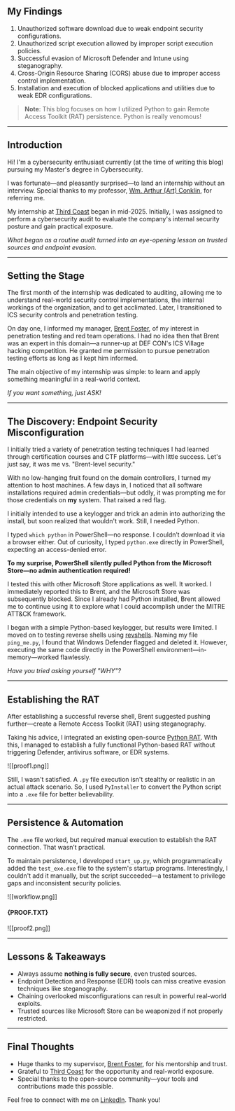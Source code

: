 
## My Findings

1. Unauthorized software download due to weak endpoint security configurations.
2. Unauthorized script execution allowed by improper script execution policies.
3. Successful evasion of Microsoft Defender and Intune using steganography.
4. Cross-Origin Resource Sharing (CORS) abuse due to improper access control implementation.
5. Installation and execution of blocked applications and utilities due to weak EDR configurations.

> **Note**: This blog focuses on how I utilized Python to gain Remote Access Toolkit (RAT) persistence.
> Python is really venomous!

---

## Introduction

Hi! I'm a cybersecurity enthusiast currently (at the time of writing this blog) pursuing my Master's degree in Cybersecurity.

I was fortunate—and pleasantly surprised—to land an internship without an interview. Special thanks to my professor, [Wm. Arthur (Art) Conklin](https://www.linkedin.com/in/waconklin/), for referring me.

My internship at [Third Coast](https://www.linkedin.com/company/third-coast/) began in mid-2025. Initially, I was assigned to perform a cybersecurity audit to evaluate the company's internal security posture and gain practical exposure.

*What began as a routine audit turned into an eye-opening lesson on trusted sources and endpoint evasion.*

---

## Setting the Stage

The first month of the internship was dedicated to auditing, allowing me to understand real-world security control implementations, the internal workings of the organization, and to get acclimated. Later, I transitioned to ICS security controls and penetration testing.

On day one, I informed my manager, [Brent Foster](https://www.linkedin.com/in/brent-foster-14463017/), of my interest in penetration testing and red team operations. I had no idea then that Brent was an expert in this domain—a runner-up at DEF CON's ICS Village hacking competition. He granted me permission to pursue penetration testing efforts as long as I kept him informed.

The main objective of my internship was simple: to learn and apply something meaningful in a real-world context.

*If you want something, just ASK!*

---

## The Discovery: Endpoint Security Misconfiguration

I initially tried a variety of penetration testing techniques I had learned through certification courses and CTF platforms—with little success.
Let's just say, it was me vs. "Brent-level security."

With no low-hanging fruit found on the domain controllers, I turned my attention to host machines. A few days in, I noticed that all software installations required admin credentials—but oddly, it was prompting me for those credentials on **my** system. That raised a red flag.

I initially intended to use a keylogger and trick an admin into authorizing the install, but soon realized that wouldn't work. Still, I needed Python.

I typed `which python` in PowerShell—no response. I couldn’t download it via a browser either. Out of curiosity, I typed `python.exe` directly in PowerShell, expecting an access-denied error.

**To my surprise, PowerShell silently pulled Python from the Microsoft Store—no admin authentication required!**

I tested this with other Microsoft Store applications as well. It worked. I immediately reported this to Brent, and the Microsoft Store was subsequently blocked. Since I already had Python installed, Brent allowed me to continue using it to explore what I could accomplish under the MITRE ATT&CK framework.

I began with a simple Python-based keylogger, but results were limited. I moved on to testing reverse shells using [revshells](https://www.revshells.com). Naming my file `ping_me.py`, I found that Windows Defender flagged and deleted it. However, executing the same code directly in the PowerShell environment—in-memory—worked flawlessly.

*Have you tried asking yourself "WHY"?*

---

## Establishing the RAT

After establishing a successful reverse shell, Brent suggested pushing further—create a Remote Access Toolkit (RAT) using steganography.

Taking his advice, I integrated an existing open-source [Python RAT](https://github.com/FZGbzuw412/Python-RAT/tree/main). With this, I managed to establish a fully functional Python-based RAT without triggering Defender, antivirus software, or EDR systems.

![[proof1.png]]

Still, I wasn't satisfied. A `.py` file execution isn't stealthy or realistic in an actual attack scenario. So, I used `PyInstaller` to convert the Python script into a `.exe` file for better believability.

---

## Persistence & Automation

The `.exe` file worked, but required manual execution to establish the RAT connection. That wasn’t practical.

To maintain persistence, I developed `start_up.py`, which programmatically added the `test_exe.exe` file to the system's startup programs. Interestingly, I couldn't add it manually, but the script succeeded—a testament to privilege gaps and inconsistent security policies.

![[workflow.png]]

#### {PROOF.TXT}

![[proof2.png]]

---

## Lessons & Takeaways

- Always assume **nothing is fully secure**, even trusted sources.
- Endpoint Detection and Response (EDR) tools can miss creative evasion techniques like steganography.
- Chaining overlooked misconfigurations can result in powerful real-world exploits.
- Trusted sources like Microsoft Store can be weaponized if not properly restricted.

---

## Final Thoughts

- Huge thanks to my supervisor, [Brent Foster](https://www.linkedin.com/in/brent-foster-14463017/), for his mentorship and trust.
- Grateful to [Third Coast](https://www.linkedin.com/company/third-coast/) for the opportunity and real-world exposure.
- Special thanks to the open-source community—your tools and contributions made this possible.

Feel free to connect with me on [LinkedIn](https://www.linkedin.com/in/sohan-simha-p/). Thank you!

